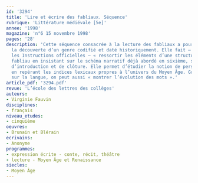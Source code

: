 ```yaml
---
id: '3294'
title: 'Lire et écrire des fabliaux. Séquence'
rubrique: 'Littérature médiévale [5e]'
annee: '1998'
magazine: 'n°6 15 novembre 1998'
pages: '28'
description: 'Cette séquence consacrée à la lecture des fabliaux a pour objectif
  la découverte d’un genre codifié et daté historiquement. Elle fait – comme le préconisent
  les Instructions officielles – « ressortir les éléments d’une structuration » du
  fabliau en insistant sur le schéma narratif déjà abordé en sixième, sur les formules
  d’introduction et de clôture. Elle permet d’étudier la notion de personnage type,
  en repérant les indices lexicaux propres à l’univers du Moyen Âge. Grâce au travail
  sur la langue, on peut aussi « montrer l’évolution des mots ».'
article_pdf: '3294.pdf'
revue: 'L’école des lettres des collèges'
auteurs:
- Virginie Fauvin
disciplines:
- français
niveau_etudes:
- cinquième
oeuvres:
- Brunain et Blérain
ecrivains:
- Anonyme
programmes:
- expression écrite - conte, récit, théâtre
- lecture - Moyen Âge et Renaissance
siecles:
- Moyen Âge
---
```


